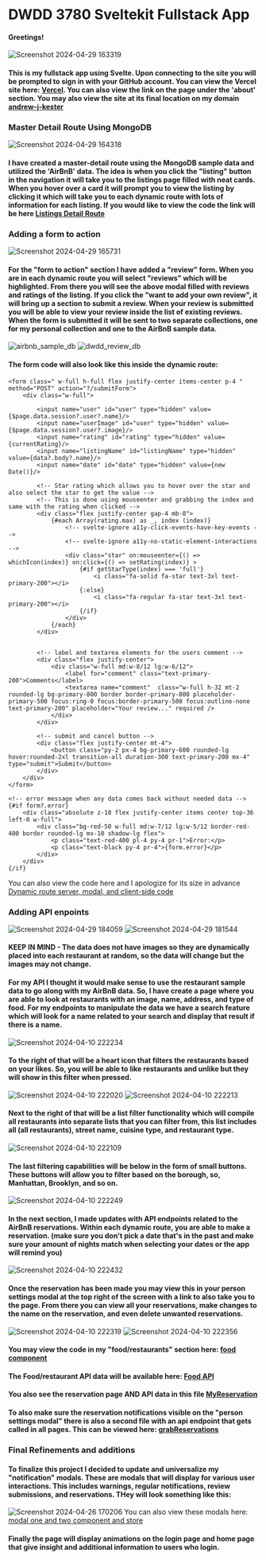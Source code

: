 # DWDD 3780 Sveltekit Fullstack App
#### Greetings!
![Screenshot 2024-04-29 163319](https://github.com/Andyrooooo/fullstack_svelte_app/assets/97576252/5f06079e-c333-4b58-8989-27f6996b60a6)


#### This is my fullstack app using Svelte. Upon connecting to the site you will be prompted to sign in with your GitHub account. You can view the Vercel site here: [Vercel](https://fullstack-svelte-app.vercel.app/). You can also view the link on the page under the 'about' section. You may also view the site at its final location on my domain [andrew-j-kester](https://www.andrew-j-kester.com/)

### Master Detail Route Using MongoDB
![Screenshot 2024-04-29 164318](https://github.com/Andyrooooo/fullstack_svelte_app/assets/97576252/76697220-158b-4ae5-9720-3de7dc86bdf3)

#### I have created a master-detail route using the MongoDB sample data and utilized the 'AirBnB' data. The idea is when you click the "listing" button in the navigation it will take you to the listings page filled with neat cards. When you hover over a card it will prompt you to view the listing by clicking it which will take you to each dynamic route with lots of information for each listing. If you would like to view the code the link will be here [Listings Detail Route](https://github.com/Andyrooooo/fullstack_svelte_app/tree/master/src/routes/listings)


### Adding a form to action
![Screenshot 2024-04-29 165731](https://github.com/Andyrooooo/fullstack_svelte_app/assets/97576252/0103c8c6-8f5b-45ac-9b9a-24e6d3535768)
#### For the "form to action" section I have added a "review" form. When you are in each dynamic route you will select "reviews" which will be highlighted. From there you will see the above modal filled with reviews and ratings of the listing. If you click the "want to add your own review", it will bring up a section to submit a review. When your review is submitted you will be able to view your review inside the list of existing reviews. When the form is submitted it will be sent to two separate collections, one for my personal collection and one to the AirBnB sample data.
![airbnb_sample_db](https://github.com/Andyrooooo/fullstack_svelte_app/assets/97576252/f6f60613-29bc-4853-808b-a5b0841b2b4f)
![dwdd_review_db](https://github.com/Andyrooooo/fullstack_svelte_app/assets/97576252/89668f84-f270-4dd2-b572-790f4b45cfc1)
#### The form code will also look like this inside the dynamic route:
```
<form class=" w-full h-full flex justify-center items-center p-4 " method="POST" action="?/submitForm">
    <div class="w-full">

        <input name="user" id="user" type="hidden" value={$page.data.session?.user?.name}/>
        <input name="userImage" id="user" type="hidden" value={$page.data.session?.user?.image}/>
        <input name="rating" id="rating" type="hidden" value={currentRating}/>
        <input name="listingName" id="listingName" type="hidden" value={data?.body?.name}/>
        <input name="date" id="date" type="hidden" value={new Date()}/>

        <!-- Star rating which allows you to hover over the star and also select the star to get the value -->
        <!-- This is done using mouseenter and grabbing the index and same with the rating when clicked -->
        <div class="flex justify-center gap-4 mb-8">
            {#each Array(rating.max) as _, index (index)}
                <!-- svelte-ignore a11y-click-events-have-key-events -->
                <!-- svelte-ignore a11y-no-static-element-interactions -->
                <div class="star" on:mouseenter={() => whichIcon(index)} on:click={() => setRating(index)} >
                    {#if getStarType(index) === 'full'}
                        <i class="fa-solid fa-star text-3xl text-primary-200"></i>
                    {:else}
                        <i class="fa-regular fa-star text-3xl text-primary-200"></i>
                    {/if}
                </div>
            {/each}
        </div>


        <!-- label and textarea elements for the users comment -->
        <div class="flex justify-center">
            <div class="w-full md:w-8/12 lg:w-6/12">
                <label for="comment" class="text-primary-200">Comments</label>
                <textarea name="comment"  class="w-full h-32 mt-2 rounded-lg bg-primary-800 border border-primary-800 placeholder-primary-500 focus:ring-0 focus:border-primary-500 focus:outline-none text-primary-200" placeholder="Your review..." required />
            </div>
        </div>

        <!-- submit and cancel button -->
        <div class="flex justify-center mt-4">
            <button class="py-2 px-4 bg-primary-600 rounded-lg hover:rounded-2xl transition-all duration-300 text-primary-200 mx-4" type="submit">Submit</button>
        </div>
    </div>
</form>

<!-- error message when any data comes back without needed data -->
{#if form?.error}
    <div class="absolute z-10 flex justify-center items center top-36 left-0 w-full">
        <div class="bg-red-50 w-full md:w-7/12 lg:w-5/12 border-red-400 border rounded-lg mx-10 shadow-lg flex">
            <p class="text-red-400 pl-4 py-4 pr-1">Error:</p>
            <p class="text-black py-4 pr-4">{form.error}</p>
        </div>
    </div>
{/if}
```
You can also view the code here and I apologize for its size in advance [Dynamic route server, modal, and client-side code](https://github.com/Andyrooooo/fullstack_svelte_app/tree/master/src/routes/listings/%5B_id%5D)


### Adding API enpoints
![Screenshot 2024-04-29 184059](https://github.com/Andyrooooo/fullstack_svelte_app/assets/97576252/0a19c5f4-fd12-4048-b026-85f4b5f472d1)
![Screenshot 2024-04-29 181544](https://github.com/Andyrooooo/fullstack_svelte_app/assets/97576252/9459e016-9ae7-4f91-854c-5b7060aaa1fb)

#### KEEP IN MIND - The data does not have images so they are dynamically placed into each restaurant at random, so the data will change but the images may not change.
#### For my API I thought it would make sense to use the restaurant sample data to go along with my AirBnB data. So, I have create a page where you are able to look at restaurants with an image, name, address, and type of food. For my endpoints to manipulate the data we have a search feature which will look for a name related to your search and display that result if there is a name. 
![Screenshot 2024-04-10 222234](https://github.com/Andyrooooo/fullstack_svelte_app/assets/97576252/4de1fb19-1ac9-477a-afea-b3b4c05b8bf4)
#### To the right of that will be a heart icon that filters the restaurants based on your likes. So, you will be able to like restaurants and unlike but they will show in this filter when pressed.
![Screenshot 2024-04-10 222020](https://github.com/Andyrooooo/fullstack_svelte_app/assets/97576252/9a8e8dcd-1044-4ec9-aa41-d01652f8ce28)
![Screenshot 2024-04-10 222213](https://github.com/Andyrooooo/fullstack_svelte_app/assets/97576252/3b5fcc84-dd3f-4a25-90b2-7b09964aa75e)
#### Next to the right of that will be a list filter functionality which will compile all restaurants into separate lists that you can filter from, this list includes all (all restaurants), street name, cuisine type, and restaurant type.
![Screenshot 2024-04-10 222109](https://github.com/Andyrooooo/fullstack_svelte_app/assets/97576252/b1f07541-10a7-43aa-83fc-2cc105111b73)
#### The last filtering capabilities will be below in the form of small buttons. These buttons will allow you to filter based on the borough, so, Manhattan, Brooklyn, and so on.
![Screenshot 2024-04-10 222249](https://github.com/Andyrooooo/fullstack_svelte_app/assets/97576252/fe1221e5-0453-4c94-9176-04d8c15d53a2)

#### In the next section, I made updates with API endpoints related to the AirBnB reservations. Within each dynamic route, you are able to make a reservation. (make sure you don't pick a date that's in the past and make sure your amount of nights match when selecting your dates or the app will remind you) 
![Screenshot 2024-04-10 222432](https://github.com/Andyrooooo/fullstack_svelte_app/assets/97576252/141b83a4-3edc-4abf-8a5f-bb57c59ad145)
#### Once the reservation has been made you may view this in your person settings modal at the top right of the screen with a link to also take you to the page. From there you can view all your reservations, make changes to the name on the reservation, and even delete unwanted reservations.
![Screenshot 2024-04-10 222319](https://github.com/Andyrooooo/fullstack_svelte_app/assets/97576252/baa6beeb-5066-4457-bf82-b190cdc28c99)
![Screenshot 2024-04-10 222356](https://github.com/Andyrooooo/fullstack_svelte_app/assets/97576252/78d1d327-51a9-4a2c-bcac-5319e5a9e8d1)
#### You may view the code in my "food/restaurants" section here: [food component](https://github.com/Andyrooooo/fullstack_svelte_app/tree/master/src/routes/food)
#### The Food/restaurant API data will be available here: [Food API](https://github.com/Andyrooooo/fullstack_svelte_app/tree/master/src/routes/api/food)
#### You also see the reservation page AND API data in this file [MyReservation](https://github.com/Andyrooooo/fullstack_svelte_app/tree/master/src/routes/myReservations)
#### To also make sure the reservation notifications visible on the "person settings modal" there is also a second file with an api endpoint that gets called in all pages. This can be viewed here: [grabReservations](https://github.com/Andyrooooo/fullstack_svelte_app/tree/master/src/routes/grabReservations)

### Final Refinements and additions
#### To finalize this project I decided to update and universalize my "notification" modals. These are modals that will display for various user interactions. This includes warnings, regular notifications, review submissions, and reservations. THey will look something like this:
![Screenshot 2024-04-26 170206](https://github.com/Andyrooooo/fullstack_svelte_app/assets/97576252/2b658247-c551-4800-b4ba-2c17a5eb59b6)
You can also view these modals here: [modal one and two component and store](https://github.com/Andyrooooo/fullstack_svelte_app/tree/master/src/routes/airbnb)

#### Finally the page will display animations on the login page and home page that give insight and additional information to users who login.
